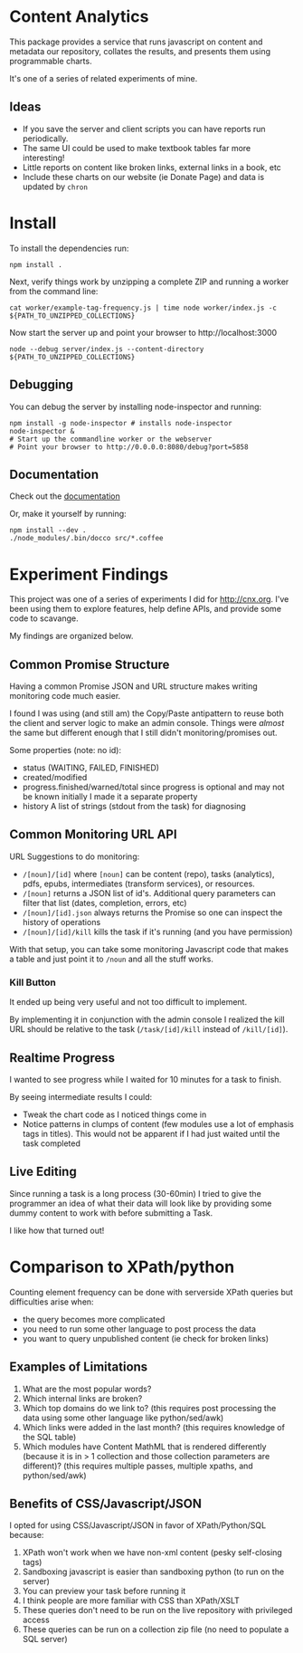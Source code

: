 # Content Analytics

This package provides a service that runs javascript on content and metadata our repository,
collates the results, and presents them using programmable charts.

It's one of a series of related experiments of mine.

## Ideas

* If you save the server and client scripts you can have reports run periodically.
* The same UI could be used to make textbook tables far more interesting!
* Little reports on content like broken links, external links in a book, etc
* Include these charts on our website (ie Donate Page) and data is updated by `chron`

# Install

To install the dependencies run:

    npm install .

Next, verify things work by unzipping a complete ZIP and running a worker from the command line:

    cat worker/example-tag-frequency.js | time node worker/index.js -c ${PATH_TO_UNZIPPED_COLLECTIONS}

Now start the server up and point your browser to http://localhost:3000

    node --debug server/index.js --content-directory ${PATH_TO_UNZIPPED_COLLECTIONS}

## Debugging

You can debug the server by installing node-inspector and running:

    npm install -g node-inspector # installs node-inspector
    node-inspector &
    # Start up the commandline worker or the webserver
    # Point your browser to http://0.0.0.0:8080/debug?port=5858


## Documentation

Check out the [documentation](http://philschatz.github.com/cnx.analytics/docs/server.html)

Or, make it yourself by running:

    npm install --dev .
    ./node_modules/.bin/docco src/*.coffee

# Experiment Findings

This project was one of a series of experiments I did for http://cnx.org.
I've been using them to explore features, help define APIs, and provide some code to scavange.

My findings are organized below.

## Common Promise Structure

Having a common Promise JSON and URL structure makes writing monitoring code much easier.

I found I was using (and still am) the Copy/Paste antipattern to reuse both the
client and server logic to make an admin console. Things were _almost_ the same
but different enough that I still didn't monitoring/promises out.

Some properties (note: no id):

* status (WAITING, FAILED, FINISHED)
* created/modified
* progress.finished/warned/total since progress is optional and may not be known initially I made it a separate property
* history A list of strings (stdout from the task) for diagnosing

## Common Monitoring URL API

URL Suggestions to do monitoring:

* `/[noun]/[id]` where `[noun]` can be content (repo), tasks (analytics), pdfs, epubs, intermediates (transform services), or resources.
* `/[noun]` returns a JSON list of id's. Additional query parameters can filter that list (dates, completion, errors, etc)
* `/[noun]/[id].json` always returns the Promise so one can inspect the history of operations
* `/[noun]/[id]/kill` kills the task if it's running (and you have permission)

With that setup, you can take some monitoring Javascript code that makes a table
and just point it to `/noun` and all the stuff works.

### Kill Button

It ended up being very useful and not too difficult to implement.

By implementing it in conjunction with the admin console I realized the kill URL
should be relative to the task (`/task/[id]/kill` instead of `/kill/[id]`).


## Realtime Progress

I wanted to see progress while I waited for 10 minutes for a task to finish.

By seeing intermediate results I could:

* Tweak the chart code as I noticed things come in
* Notice patterns in clumps of content (few modules use a lot of emphasis tags in titles). This would not be apparent if I had just waited until the task completed


## Live Editing

Since running a task is a long process (30-60min) I tried to give the programmer
an idea of what their data will look like by providing some dummy content to work
with before submitting a Task.

I like how that turned out!

# Comparison to XPath/python

Counting element frequency can be done with serverside XPath queries but difficulties arise when:

* the query becomes more complicated
* you need to run some other language to post process the data
* you want to query unpublished content (ie check for broken links)

## Examples of Limitations

1. What are the most popular words?
2. Which internal links are broken?
3. Which top domains do we link to?
   (this requires post processing the data using some other language like python/sed/awk)
4. Which links were added in the last month?
   (this requires knowledge of the SQL table)
5. Which modules have Content MathML that is rendered differently (because it is in > 1 collection and those collection parameters are different)?
   (this requires multiple passes, multiple xpaths, and python/sed/awk)

## Benefits of CSS/Javascript/JSON

I opted for using CSS/Javascript/JSON in favor of XPath/Python/SQL because:

1. XPath won't work when we have non-xml content (pesky self-closing tags)
2. Sandboxing javascript is easier than sandboxing python (to run on the server)
3. You can preview your task before running it
4. I think people are more familiar with CSS than XPath/XSLT
5. These queries don't need to be run on the live repository with privileged access
6. These queries can be run on a collection zip file (no need to populate a SQL server)
